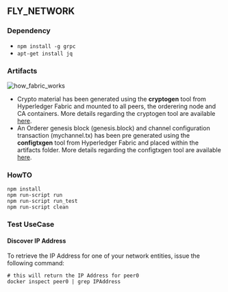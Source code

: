 ## FLY_NETWORK

### Dependency 

* `npm install -g grpc`  
* `apt-get install jq`

### Artifacts

![how_fabric_works](../rendus/topology_fly_network.png)

* Crypto material has been generated using the **cryptogen** tool from Hyperledger Fabric and mounted to all peers, the orderering node and CA containers. More details regarding the cryptogen tool are available [here](http://hyperledger-fabric.readthedocs.io/en/latest/build_network.html#crypto-generator).
* An Orderer genesis block (genesis.block) and channel configuration transaction (mychannel.tx) has been pre generated using the **configtxgen** tool from Hyperledger Fabric and placed within the artifacts folder. More details regarding the configtxgen tool are available [here](http://hyperledger-fabric.readthedocs.io/en/latest/build_network.html#configuration-transaction-generator).

### HowTO

`npm install`  
`npm run-script run`  
`npm run-script run_test`  
`npm run-script clean`  

### Test UseCase




#### Discover IP Address

To retrieve the IP Address for one of your network entities, issue the following command:

```
# this will return the IP Address for peer0
docker inspect peer0 | grep IPAddress
```


